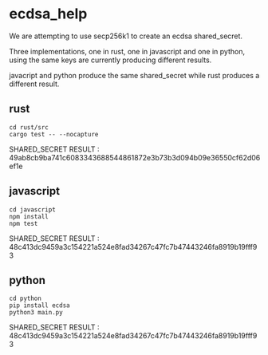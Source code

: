 # ecdsa_help

We are attempting to use secp256k1 to create an ecdsa shared_secret.

Three implementations, one in rust, one in javascript and one in python, using the same keys are currently producing different results. 

javacript and python produce the same shared_secret while rust produces a different result.

## rust

```
cd rust/src
cargo test -- --nocapture
```

SHARED_SECRET RESULT : 49ab8cb9ba741c6083343688544861872e3b73b3d094b09e36550cf62d06ef1e
 
## javascript
```
cd javascript
npm install
npm test
```

SHARED_SECRET RESULT : 48c413dc9459a3c154221a524e8fad34267c47fc7b47443246fa8919b19fff93

## python

```
cd python
pip install ecdsa
python3 main.py
```

SHARED_SECRET RESULT : 48c413dc9459a3c154221a524e8fad34267c47fc7b47443246fa8919b19fff93
